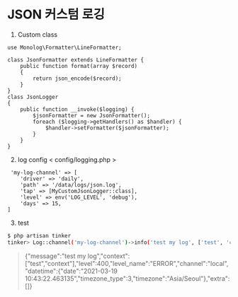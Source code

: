 # JSON 커스텀 로깅

1. Custom class
```injectablephp
use Monolog\Formatter\LineFormatter;

class JsonFormatter extends LineFormatter {
    public function format(array $record)
    {
        return json_encode($record);
    }
}
class JsonLogger
{
    public function __invoke($logging) {
        $jsonFormatter = new JsonFormatter();
        foreach ($logging->getHandlers() as $handler) {
            $handler->setFormatter($jsonFormatter);
        }
    }
}
```

2. log config < config/logging.php >
````injectablephp
 'my-log-channel' => [
    'driver' => 'daily',
    'path' => '/data/logs/json.log',
    'tap' => [MyCustomJsonLogger::class],
    'level' => env('LOG_LEVEL', 'debug'),
    'days' => 15,
]
````

3. test
```bash
$ php artisan tinker
tinker> Log::channel('my-log-channel')->info('test my log', ['test', 'context']);
```
> {"message":"test my log","context":["test","context"],"level":400,"level_name":"ERROR","channel":"local","datetime":{"date":"2021-03-19 10:43:22.463135","timezone_type":3,"timezone":"Asia\/Seoul"},"extra":[]}
